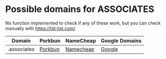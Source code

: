 # Possible domains for ASSOCIATES

No function implemented to check if any of these work, but you can check manually with https://tld-list.com/

| Domain | Porkbun | NameCheap | Google Domains |
|---|---|---|---|
| .associates | [Porkbun](https://porkbun.com/checkout/search?prb=e814663da1&tlds=&idnLanguage=&search=search&q=.associates) | [Namecheap](https://www.namecheap.com/domains/registration/results/?domain=.associates) | [Google](https://domains.google.com/registrar/search?searchTerm=.associates) |
